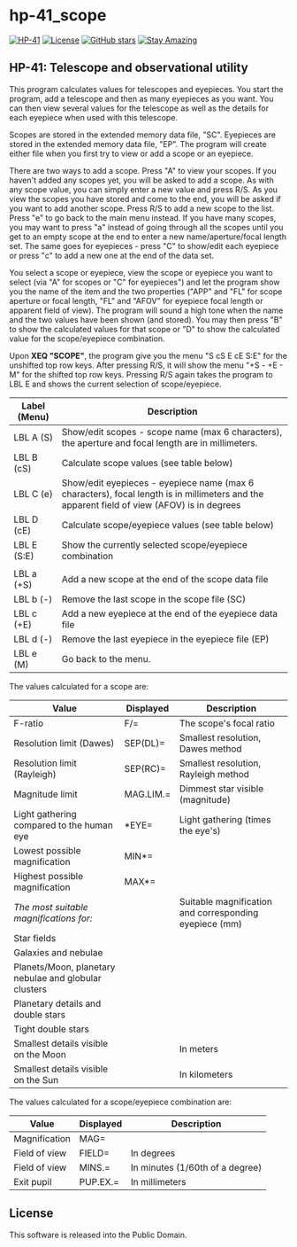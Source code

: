 # hp-41_scope

[![HP-41](https://img.shields.io/badge/HP--41-Calculator-orange)](https://en.wikipedia.org/wiki/HP-41C)
[![License](https://img.shields.io/badge/License-Public%20Domain-brightgreen.svg)](https://unlicense.org/)
[![GitHub stars](https://img.shields.io/github/stars/isene/hp-41_scope.svg)](https://github.com/isene/hp-41_scope/stargazers)
[![Stay Amazing](https://img.shields.io/badge/Stay-Amazing-blue.svg)](https://isene.org)

## HP-41: Telescope and observational utility

This program calculates values for telescopes and eyepieces. You start the program, add a telescope and then as many eyepieces as you want. You can then view several values for the telescope as well as the details for each eyepiece when used with this telescope. 

Scopes are stored in the extended memory data file, "SC". Eyepieces are stored in the extended memory data file, "EP". The program will create either file when you first try to view or add a scope or an eyepiece.

There are two ways to add a scope. Press "A" to view your scopes. If you haven't added any scopes yet, you will be asked to add a scope. As with any scope value, you can simply enter a new value and press R/S. As you view the scopes you have stored and come to the end, you will be asked if you want to add another scope. Press R/S to add a new scope to the list. Press "e" to go back to the main menu instead. If you have many scopes, you may want to press "a" instead of going through all the scopes until you get to an empty scope at the end to enter a new name/aperture/focal length set. The same goes for eyepieces - press "C" to show/edit each eyepiece or press "c" to add a new one at the end of the data set.

You select a scope or eyepiece, view the scope or eyepiece you want to select (via "A" for scopes or "C" for eyepieces") and let the program show you the name of the item and the two properties ("APP" and "FL" for scope aperture or focal length, "FL" and "AFOV" for eyepiece focal length or apparent field of view). The program will sound a high tone when the name and the two values have been shown (and stored). You may then press "B" to show the calculated values for that scope or "D" to show the calculated value for the scope/eyepiece combination.

Upon **XEQ "SCOPE"**, the program give you the menu "S cS E cE S:E" for the unshifted top row keys. After pressing R/S, it will show the menu "+S - +E - M" for the shifted top row keys. Pressing R/S again takes the program to LBL E and shows the current selection of scope/eyepiece.

Label (Menu) |Description
-------------|-----------
LBL A (S)    |Show/edit scopes - scope name (max 6 characters), the aperture and focal length are in millimeters.
LBL B (cS)   |Calculate scope values (see table below)
LBL C (e)    |Show/edit eyepieces - eyepiece name (max 6 characters), focal length is in millimeters and the apparent field of view (AFOV) is in degrees
LBL D (cE)   |Calculate scope/eyepiece values (see table below)
LBL E (S:E)  |Show the currently selected scope/eyepiece combination
             | 
LBL a (+S)   |Add a new scope at the end of the scope data file
LBL b (-)    |Remove the last scope in the scope file (SC)
LBL c (+E)   |Add a new eyepiece at the end of the eyepiece data file
LBL d (-)    |Remove the last eyepiece in the eyepiece file (EP)
LBL e (M)    |Go back to the menu.

The values calculated for a scope are:

Value                                                 |Displayed |Description
------------------------------------------------------|----------|-----------
F-ratio                                               | F/=      | The scope's focal ratio
Resolution limit (Dawes)                              | SEP(DL)= | Smallest resolution, Dawes method
Resolution limit (Rayleigh)                           | SEP(RC)= | Smallest resolution, Rayleigh method
Magnitude limit                                       | MAG.LIM.=| Dimmest star visible (magnitude)
Light gathering compared to the human eye             | \*EYE=   | Light gathering (times the eye's)
Lowest possible magnification                         | MIN\*=   | 
Highest possible magnification                        | MAX\*=   |
*The most suitable magnifications for:*               |          | Suitable magnification and corresponding eyepiece (mm)
Star fields                                           |          |
Galaxies and nebulae                                  |          |
Planets/Moon, planetary nebulae and globular clusters |          |
Planetary details and double stars                    |          |
Tight double stars                                    |          |
Smallest details visible on the Moon                  |          | In meters
Smallest details visible on the Sun                   |          | In kilometers

The values calculated for a scope/eyepiece combination are:

Value         |Displayed |Description
--------------|----------|-----------
Magnification | MAG=     |
Field of view | FIELD=   |In degrees
Field of view | MINS.=   |In minutes (1/60th of a degree)
Exit pupil    | PUP.EX.= |In millimeters


## License
This software is released into the Public Domain.
